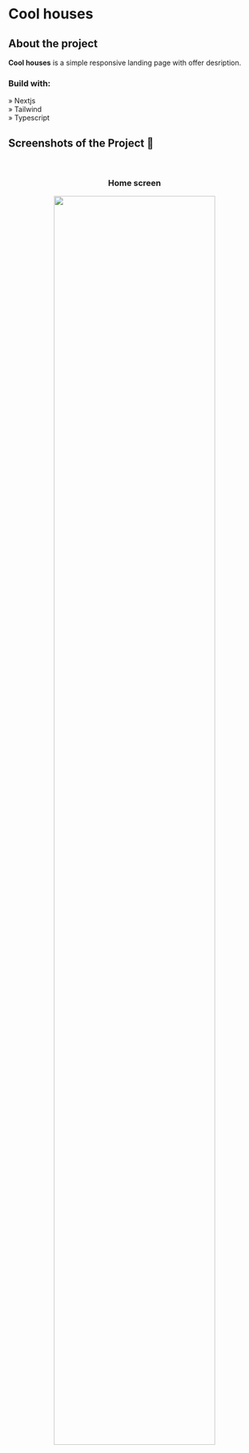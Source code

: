 <h1>Cool houses</h1>

<h2>About the project</h2>

  <p><b>Cool houses</b> is a simple responsive landing page with offer desription.</p>

<h3>Build with:</h3>
» Nextjs <br>
» Tailwind <br>
» Typescript <br>

<h2>Screenshots of the Project 📸</h2>
<br>
<h3 align='center'>Home screen</h3>

<p align="center">
  <img src='https://res.cloudinary.com/dmszph456/image/upload/v1710070857/cool-houses.vercel.app__3_hbqtcc.png' width="80%"/>
</p>
